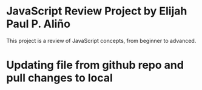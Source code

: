 # JavaScript Review Project by Elijah Paul P. Aliño
This project is a review of JavaScript concepts, from beginner to advanced.

# Updating file from github repo and pull changes to local 